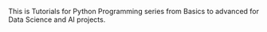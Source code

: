 This is Tutorials for Python Programming series from Basics to advanced for Data Science and AI projects.
